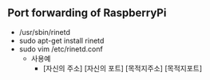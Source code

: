 
## Port forwarding of RaspberryPi
  - /usr/sbin/rinetd
  - sudo apt-get install rinetd 
  - sudo vim /etc/rinetd.conf
    - 사용예
      - [자신의 주소] [자신의 포트] [목적지주소] [목적지포트] 

    
